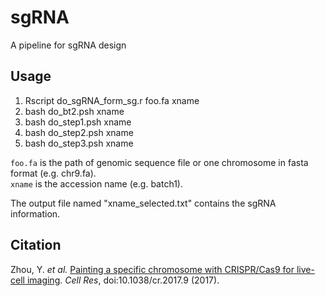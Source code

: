 # sgRNA
A pipeline for sgRNA design

## Usage
1. Rscript do_sgRNA_form_sg.r foo.fa xname
2. bash do_bt2.psh xname
3. bash do_step1.psh xname
4. bash do_step2.psh xname
5. bash do_step3.psh xname

`foo.fa` is the path of genomic sequence file or one chromosome in fasta format (e.g. chr9.fa).  
`xname` is the accession name (e.g. batch1).

The output file named "xname_selected.txt" contains the sgRNA information.

## Citation
Zhou, Y. *et al.* [Painting a specific chromosome with CRISPR/Cas9 for live-cell imaging](https://www.ncbi.nlm.nih.gov/pubmed/28084328). *Cell Res*, doi:10.1038/cr.2017.9 (2017).
